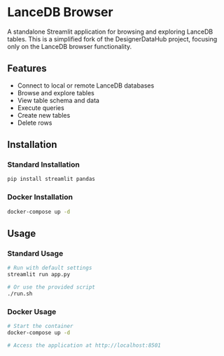 # LanceDB Browser

A standalone Streamlit application for browsing and exploring LanceDB tables. This is a simplified fork of the DesignerDataHub project, focusing only on the LanceDB browser functionality.

## Features

- Connect to local or remote LanceDB databases
- Browse and explore tables
- View table schema and data
- Execute queries
- Create new tables
- Delete rows

## Installation

### Standard Installation

```bash
pip install streamlit pandas
```

### Docker Installation

```bash
docker-compose up -d
```

## Usage

### Standard Usage

```bash
# Run with default settings
streamlit run app.py

# Or use the provided script
./run.sh
```

### Docker Usage

```bash
# Start the container
docker-compose up -d

# Access the application at http://localhost:8501
```